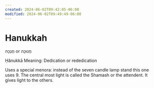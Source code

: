 ```yaml
---
created: 2024-06-02T09:42:05-06:00
modified: 2024-06-02T09:49:49-06:00
---
```


# Hanukkah

חֲנֻכָּה‎ or חֲנוּכָּה‎

Ḥănukkā
Meaning: Dedication or rededication

Uses a special menora: instead of the seven candle lamp stand this one uses 9. The central most light is called the Shamash or the attendent. It gives light to the others.
